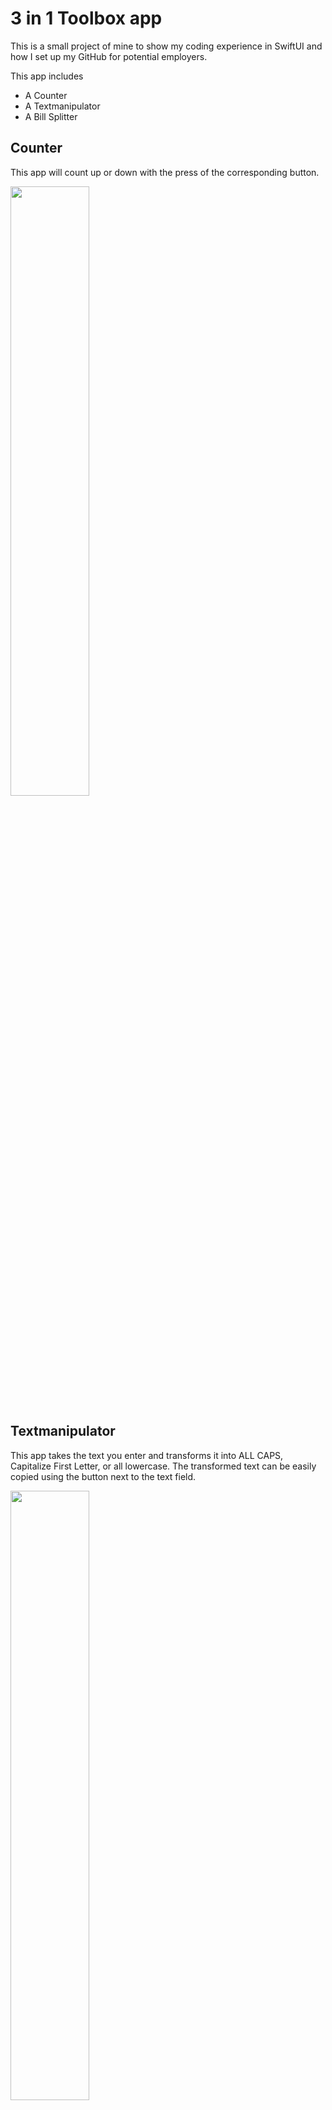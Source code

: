# 3 in 1 Toolbox app

This is a small project of mine to show my coding experience in SwiftUI and how I set up my GitHub for potential employers.

This app includes
* A Counter
* A Textmanipulator
* A Bill Splitter

## Counter

This app will count up or down with the press of the corresponding button.

<img src="https://i.imgur.com/O8W46uf.png" width=50% height=50%>

## Textmanipulator

This app takes the text you enter and transforms it into ALL CAPS, Capitalize First Letter, or all lowercase. The transformed text can be easily copied using the button next to the text field.

<img src="https://i.imgur.com/8Wy7Ikc.png" width=50% height=50%>

## Bill Splitter

This app will split your bill among 2 to 99 people, and you can also add a tip if you wish.

<img src="https://i.imgur.com/VoL8czZ.png" width=50% height=50%>


